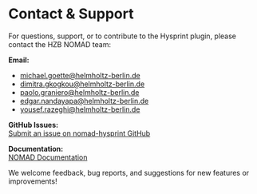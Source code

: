 # Contact & Support

For questions, support, or to contribute to the Hysprint plugin, please contact the HZB NOMAD team:

**Email:**  
- michael.goette@helmholtz-berlin.de  
- dimitra.gkogkou@helmholtz-berlin.de  
- paolo.graniero@helmholtz-berlin.de  
- edgar.nandayapa@helmholtz-berlin.de  
- yousef.razeghi@helmholtz-berlin.de

**GitHub Issues:**  
[Submit an issue on nomad-hysprint GitHub](https://github.com/nomad-hzb/nomad-hysprint/issues)

**Documentation:**  
[NOMAD Documentation](https://nomad-lab.eu/prod/v1/staging/docs/)

We welcome feedback, bug reports, and suggestions for new features or improvements!
